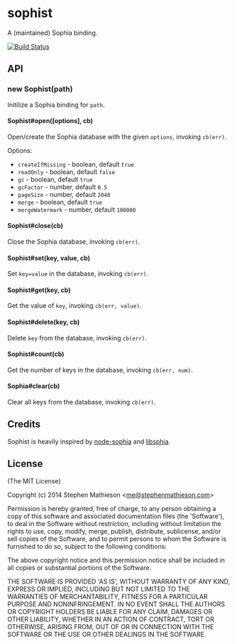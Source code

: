
# sophist

  A (maintained) Sophia binding.

[![Build Status](https://travis-ci.org/stephenmathieson/node-sophist.png?branch=master)](https://travis-ci.org/stephenmathieson/node-sophist)

## API

### new Sophist(path)

  Initilize a Sophia binding for `path`.

#### Sophist#open([options], cb)

  Open/create the Sophia database with the given `options`, invoking `cb(err)`.

  Options:

  * `createIfMissing` - boolean, default `true`
  * `readOnly` - boolean, default `false`
  * `gc` - boolean, default `true`
  * `gcFactor` - number, default `0.5`
  * `pageSize` - number, default `2048`
  * `merge` - boolean, default `true`
  * `mergeWatermark` - number, default `100000`

#### Sophist#close(cb)

  Close the Sophia database, invoking `cb(err)`.

#### Sophist#set(key, value, cb)

  Set `key=value` in the database, invoking `cb(err)`.

#### Sophist#get(key, cb)

  Get the value of `key`, invoking `cb(err, value)`.

#### Sophist#delete(key, cb)

  Delete `key` from the database, invoking `cb(err)`.

#### Sophist#count(cb)

  Get the number of keys in the database, invoking `cb(err, num)`.

#### Sophia#clear(cb)

  Clear all keys from the database, invoking `cb(err)`.

## Credits

  Sophist is heavily inspired by [node-sophia](https://github.com/mmalecki/node-sophia) and [libsphia](https://github.com/sphia/libsphia).

## License 

(The MIT License)

Copyright (c) 2014 Stephen Mathieson &lt;me@stephenmathieson.com&gt;

Permission is hereby granted, free of charge, to any person obtaining
a copy of this software and associated documentation files (the
'Software'), to deal in the Software without restriction, including
without limitation the rights to use, copy, modify, merge, publish,
distribute, sublicense, and/or sell copies of the Software, and to
permit persons to whom the Software is furnished to do so, subject to
the following conditions:

The above copyright notice and this permission notice shall be
included in all copies or substantial portions of the Software.

THE SOFTWARE IS PROVIDED 'AS IS', WITHOUT WARRANTY OF ANY KIND,
EXPRESS OR IMPLIED, INCLUDING BUT NOT LIMITED TO THE WARRANTIES OF
MERCHANTABILITY, FITNESS FOR A PARTICULAR PURPOSE AND NONINFRINGEMENT.
IN NO EVENT SHALL THE AUTHORS OR COPYRIGHT HOLDERS BE LIABLE FOR ANY
CLAIM, DAMAGES OR OTHER LIABILITY, WHETHER IN AN ACTION OF CONTRACT,
TORT OR OTHERWISE, ARISING FROM, OUT OF OR IN CONNECTION WITH THE
SOFTWARE OR THE USE OR OTHER DEALINGS IN THE SOFTWARE.